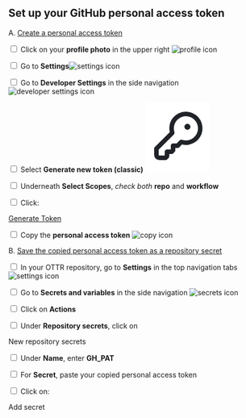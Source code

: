 ## Set up your GitHub personal access token

A. [Create a personal access token](https://docs.github.com/en/authentication/keeping-your-account-and-data-secure/managing-your-personal-access-tokens)

<input type="checkbox"> Click on your **profile photo** in the upper right <img src="resources/icons/profile_photo.png" alt="profile icon" class = icon>

<input type="checkbox"> Go to **Settings**<img src="resources/icons/settings_gear.png" alt="settings icon" class = icon>

<input type="checkbox"> Go to **Developer Settings** in the side navigation <img src="resources/icons/developer_settings.png" alt="developer settings icon" class = icon>

<input type="checkbox"> Select **Generate new token (classic)** <img src="resources/icons/personal_tokens.png" alt="personal access token icon" class = icon>

<input type="checkbox"> Underneath **Select Scopes**, *check both* **repo** and **workflow**

<input type="checkbox"> Click: <div class = "github_button"><a href="https://github.com/settings/tokens/new"> Generate Token</a></div>

<input type="checkbox"> Copy the **personal access token** <img src="resources/icons/copy.png" alt="copy icon" class = icon>

B. [Save the copied personal access token as a repository secret](https://docs.github.com/en/codespaces/managing-codespaces-for-your-organization/managing-development-environment-secrets-for-your-repository-or-organization#adding-secrets-for-a-repository)

<input type="checkbox"> In your OTTR repository, go to **Settings** in the top navigation tabs <img src="resources/icons/settings_gear.png" alt="settings icon" class = icon>

<input type="checkbox"> Go to **Secrets and variables** in the side navigation <img src="resources/icons/secrets_and_variables.png" alt="secrets icon" class = icon>

<input type="checkbox"> Click on **Actions**

<input type="checkbox"> Under **Repository secrets**, click on <div class = "github_button"> New repository secrets </div>

<input type="checkbox"> Under **Name**, enter **GH_PAT**

<input type="checkbox"> For **Secret**, paste your copied personal access token

<input type="checkbox"> Click on: <div class = "github_button"> Add secret </div>

